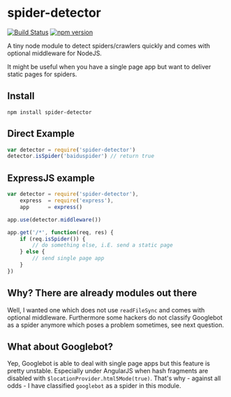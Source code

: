 # spider-detector

[![Build Status](https://travis-ci.org/binarykitchen/spider-detector.svg?branch=master)](https://travis-ci.org/binarykitchen/spider-detector) [![npm version](https://badge.fury.io/js/spider-detector.svg)](https://badge.fury.io/js/spider-detector)

A tiny node module to detect spiders/crawlers quickly and comes with optional middleware for NodeJS.

It might be useful when you have a single page app but want to deliver static pages for spiders.

## Install

```
npm install spider-detector
```

## Direct Example

```js
var detector = require('spider-detector')
detector.isSpider('baiduspider') // return true
```

## ExpressJS example

```js
var detector = require('spider-detector'),
    express  = require('express'),
    app      = express()

app.use(detector.middleware())

app.get('/*', function(req, res) {
    if (req.isSpider()) {
        // do something else, i.E. send a static page
    } else {
        // send single page app
    }
})
```

## Why? There are already modules out there

Well, I wanted one which does not use `readFileSync` and comes with optional middleware. Furthermore some hackers do not classify Googlebot as a spider anymore which poses a problem sometimes, see next question.

## What about Googlebot?

Yep, Googlebot is able to deal with single page apps but this feature is pretty unstable. Especially under AngularJS when hash fragments are disabled with `$locationProvider.html5Mode(true)`. That's why - against all odds - I have classified `googlebot` as a spider in this module.
